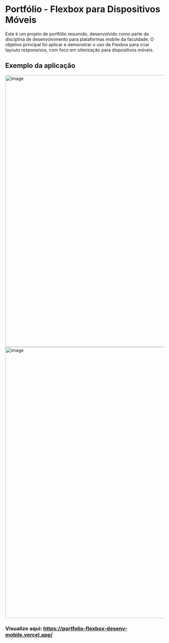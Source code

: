 # Portfólio - Flexbox para Dispositivos Móveis
Este é um projeto de portfólio resumido, desenvolvido como parte da disciplina de desenvolvimento para plataformas mobile da faculdade. O objetivo principal foi aplicar e demonstrar o uso de Flexbox para criar layouts responsivos, com foco em otimização para dispositivos móveis.

## Exemplo da aplicação
<img width="1919" height="865" alt="image" src="https://github.com/user-attachments/assets/6aea4864-c5a2-445a-b9a9-673050e518d6" />
<img width="1919" height="863" alt="image" src="https://github.com/user-attachments/assets/8beef69e-0c46-4f68-8f35-d0e1e18656c2" />

### Visualize aqui: https://portfolio-flexbox-desenv-mobile.vercel.app/
